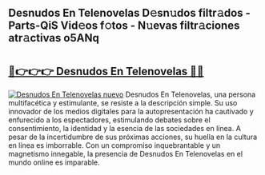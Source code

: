 ## Desnudos En Telenovelas D𝚎sn𝚞dos filtr𝚊dos - Parts-QiS Vid𝚎os f𝚘tos - N𝚞evas filtr𝚊ciones atr𝚊ctivas o5ANq

# <h2><a href="http://mb1acr.tromn.icu/?c=Desnudos+En+Telenovelas">🔗👉👉👉 Desnudos En Telenovelas 🔗🔗</a></h2>

[![Desnudos En Telenovelas nuevo](https://i.imgur.com/pEAQMta.gif)](http://mb1acr.tromn.icu/?c=Desnudos+En+Telenovelas)
Desnudos En Telenovelas, una persona multifacética y estimulante, se resiste a la descripción simple. Su uso innovador de los medios digitales para la autopresentación ha cautivado y enfurecido a los espectadores, estimulando debates sobre el consentimiento, la identidad y la esencia de las sociedades en línea. A pesar de la incertidumbre de sus próximas acciones, su huella en la cultura en línea es imborrable. Con un compromiso inquebrantable y un magnetismo innegable, la presencia de Desnudos En Telenovelas en el mundo online es imparable.
